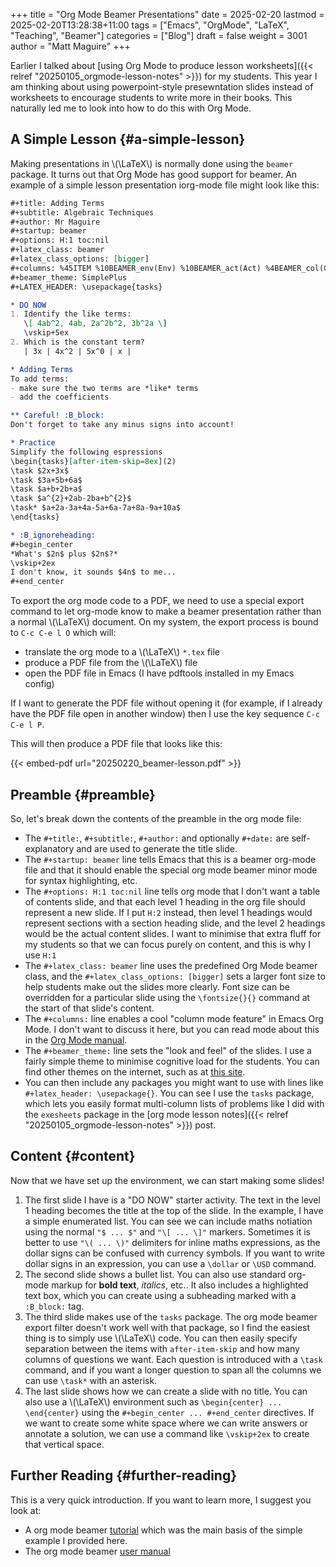 +++
title = "Org Mode Beamer Presentations"
date = 2025-02-20
lastmod = 2025-02-20T13:28:38+11:00
tags = ["Emacs", "OrgMode", "LaTeX", "Teaching", "Beamer"]
categories = ["Blog"]
draft = false
weight = 3001
author = "Matt Maguire"
+++

Earlier I talked about [using Org Mode to produce lesson worksheets]({{< relref "20250105_orgmode-lesson-notes" >}}) for my students. This year I am thinking about using powerpoint-style presewntation slides instead of worksheets to encourage students to write more in their books. This naturally led me to look into how to do this with Org Mode.


## A Simple Lesson {#a-simple-lesson}

Making presentations in \\(\LaTeX\\) is normally done using the `beamer` package. It turns out that Org Mode has good support for beamer. An example of a simple lesson presentation iorg-mode file might look like this:

```org
#+title: Adding Terms
#+subtitle: Algebraic Techniques
#+author: Mr Maguire
#+startup: beamer
#+options: H:1 toc:nil
#+latex_class: beamer
#+latex_class_options: [bigger]
#+columns: %45ITEM %10BEAMER_env(Env) %10BEAMER_act(Act) %4BEAMER_col(Col) %8BEAMER_opt(Opt)
#+beamer_theme: SimplePlus
#+LATEX_HEADER: \usepackage{tasks}

* DO NOW
1. Identify the like terms:
   \[ 4ab^2, 4ab, 2a^2b^2, 3b^2a \]
   \vskip+5ex
2. Which is the constant term?
   | 3x | 4x^2 | 5x^0 | x |

* Adding Terms
To add terms:
- make sure the two terms are *like* terms
- add the coefficients

** Careful! :B_block:
Don't forget to take any minus signs into account!

* Practice
Simplify the following espressions
\begin{tasks}[after-item-skip=8ex](2)
\task $2x+3x$
\task $3a+5b+6a$
\task $a+b+2b+a$
\task $a^{2}+2ab-2ba+b^{2}$
\task* $a+2a-3a+4a-5a+6a-7a+8a-9a+10a$
\end{tasks}

* :B_ignoreheading:
#+begin_center
*What's $2n$ plus $2n$?*
\vskip+2ex
I don't know, it sounds $4n$ to me...
#+end_center
```

To export the org mode code to a PDF, we need to use a special export command to let org-mode know to make a beamer presentation rather than a normal \\(\LaTeX\\) document. On my system, the export process is bound to `C-c C-e l O` which will:

-   translate the org mode to a \\(\LaTeX\\) `*.tex` file
-   produce a PDF file from the \\(\LaTeX\\) file
-   open the PDF file in Emacs (I have pdftools installed in my Emacs config)

If I want to generate the PDF file without opening it (for example, if I already have the PDF file open in another window) then I use the key sequence `C-c C-e l P`.

This will then produce a PDF file that looks like this:

{{< embed-pdf url="20250220_beamer-lesson.pdf" >}}


## Preamble {#preamble}

So, let's break down the contents of the preamble in the org mode file:

-   The `#+title:`, `#+subtitle:`, `#+author:` and optionally `#+date:` are self-explanatory and are used to generate the title slide.
-   The `#+startup: beamer` line tells Emacs that this is a beamer org-mode file and that it should enable the special org mode beamer minor mode for syntax highlighting, etc.
-   The `#+options: H:1 toc:nil` line tells org mode that I don't want a table of contents slide, and that each level 1 heading in the org file should represent a new slide. If I put `H:2` instead, then level 1 headings would represent sections with a section heading slide, and the level 2 headings would be the actual content slides. I want to minimise that extra fluff for my students so that we can focus purely on content, and this is why I use `H:1`
-   The `#+latex_class: beamer` line uses the predefined Org Mode beamer class, and the `#+latex_class_options: [bigger]` sets a larger font size to help students make out the slides more clearly. Font size can be overridden for a particular slide using the `\fontsize{}{}` command at the start of that slide's content.
-   The `#+columns:` line enables a cool "column mode feature" in Emacs Org Mode. I don't want to discuss it here, but you can read mode about this in the [Org Mode manual](https://orgmode.org/manual/Column-View.html).
-   The `#+beamer_theme:` line sets the "look and feel" of the slides. I use a fairly simple theme to minimise cognitive load for the students. You can find other themes on the internet, such as at [this site](https://latex-beamer.com/tutorials/beamer-themes/).
-   You can then include any packages you might want to use with lines like `#+latex_header: \usepackage{}`. You can see I use the `tasks` package, which lets you easily format multi-column lists of problems like I did with the `exesheets` package in the [org mode lesson notes]({{< relref "20250105_orgmode-lesson-notes" >}}) post.


## Content {#content}

Now that we have set up the environment, we can start making some slides!

1.  The first slide I have is a "DO NOW" starter activity. The text in the level 1 heading becomes the title at the top of the slide. In the example, I have a simple enumerated list. You can see we can include maths notiation using the normal `"$ ... $"` and `"\[ ... \]"` markers. Sometimes it is better to use `"\( ... \)"` delimiters for inline maths expressions, as the dollar signs can be confused with currency symbols. If you want to write dollar signs in an expression, you can use a `\dollar` or `\USD` command.
2.  The second slide shows a bullet list. You can also use standard org-mode markup for **bold text**, _italics_, etc.. It also includes a highlighted text box, which you can create using a subheading marked with a `:B_block:` tag.
3.  The third slide makes use of the `tasks` package. The org mode beamer export filter doesn't work well with that package, so I find the easiest thing is to simply use \\(\LaTeX\\) code. You can then easily specify separation between the items with `after-item-skip` and how many columns of questions we want. Each question is introduced with a `\task` command, and if you want a longer question to span all the columns we can use `\task*` with an asterisk.
4.  The last slide shows how we can create a slide with no title. You can also use a \\(\LaTeX\\) environment such as `\begin{center} ... \end{center}` using the `#+begin_center ... #+end_center` directives. If we want to create some white space where we can write answers or annotate a solution, we can use a command like `\vskip+2ex` to create that vertical space.


## Further Reading {#further-reading}

This is a very quick introduction. If you want to learn more, I suggest you look at:

-   A org mode beamer [tutorial](https://orgmode.org/worg/exporters/beamer/tutorial.html) which was the main basis of the simple example I provided here.
-   The org mode beamer [user manual](https://orgmode.org/manual/Beamer-Export.html)
